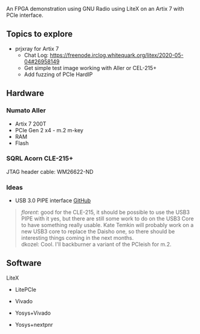 An FPGA demonstration using GNU Radio using LiteX on an Artix 7 with PCIe interface.

## Topics to explore

* prjxray for Artix 7
    * Chat Log: https://freenode.irclog.whitequark.org/litex/2020-05-04#26958149
    * Get simple test image working with Aller or CEL-215+
    * Add fuzzing of PCIe HardIP

## Hardware

### Numato Aller
* Artix 7 200T
* PCIe Gen 2 x4 - m.2 m-key
* RAM
* Flash

### SQRL Acorn CLE-215+

JTAG header cable: WM26622-ND 

### Ideas

* USB 3.0 PIPE interface [GitHub](https://github.com/enjoy-digital/usb3_pipe)

> _florent_: good for the CLE-215, it should be possible to use the USB3 PIPE with it yes, but there are still some work to do on the USB3 Core to have something really usable. Kate Temkin will probably work on a new USB3 core to replace the Daisho one, so there should be interesting things coming in the next months.  
> dkozel: Cool. I'll backburner a variant of the PCIeish for m.2. 

## Software

LiteX
* LitePCIe

* Vivado
* Yosys+Vivado
* Yosys+nextpnr


